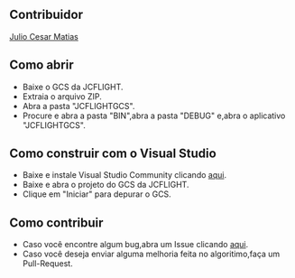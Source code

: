 ## Contribuidor

[Julio Cesar Matias](https://github.com/JuliooCesarMDM)                                                          

## Como abrir

- Baixe o GCS da JCFLIGHT.
- Extraia o arquivo ZIP.
- Abra a pasta "JCFLIGHTGCS".
- Procure e abra a pasta "BIN",abra a pasta "DEBUG" e,abra o aplicativo "JCFLIGHTGCS".

## Como construir com o Visual Studio

- Baixe e instale Visual Studio Community clicando [aqui](https://visualstudio.microsoft.com/pt-br/downloads/).
- Baixe e abra o projeto do GCS da JCFLIGHT.
- Clique em "Iniciar" para depurar o GCS. 

## Como contribuir

- Caso você encontre algum bug,abra um Issue clicando [aqui](https://github.com/JCFLIGHT/JCLFIGHTGCS.git).
- Caso você deseja enviar alguma melhoria feita no algoritimo,faça um Pull-Request.